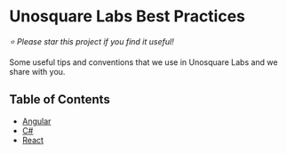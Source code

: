 # Unosquare Labs Best Practices

*:star: Please star this project if you find it useful!*

Some useful tips and conventions that we use in Unosquare Labs and we share with you.

## Table of Contents

- [Angular](https://github.com/unosquare/best-practices/tree/master/Angular)
- [C#](https://github.com/unosquare/best-practices/tree/master/C%23)
- [React](https://github.com/unosquare/best-practices/tree/master/React)
